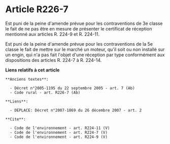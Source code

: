 # Article R226-7

Est puni de la peine d'amende prévue pour les contraventions de 3e classe le fait de ne pas être en mesure de présenter le
certificat de réception mentionné aux articles R. 224-9 et R. 224-11. 

Est puni de la peine d'amende prévue pour les contraventions de la 5e classe le fait de mettre sur le marché un moteur, qu'il
soit ou non installé sur un engin, qui n'a pas fait l'objet d'une réception par type conformément aux dispositions des
articles R. 224-7 à R. 224-14.

**Liens relatifs à cet article**

	**Anciens textes**:

	  - Décret n°2005-1195 du 22 septembre 2005 - art. 7 (Ab)
	  - Code rural - art. R226-7 (Ab)

	**Liens**:

	  - DEPLACE: Décret n°2007-1869 du 26 décembre 2007 - art. 2

	**Cite**:

	  - Code de l'environnement - art. R224-11 (V)
	  - Code de l'environnement - art. R224-7 (V)
	  - Code de l'environnement - art. R224-9 (V)
